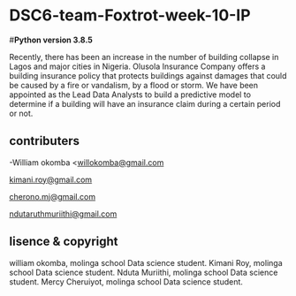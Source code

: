 # DSC6-team-Foxtrot-week-10-IP

#**Python version 3.8.5**

Recently, there has been an increase in the number of building collapse in Lagos and major cities in Nigeria. Olusola Insurance Company offers a building insurance policy that protects buildings against damages that could be caused by a fire or vandalism, by a flood or storm.
We have been appointed as the Lead Data Analysts to build a predictive model to determine if a building will have an insurance claim during a certain period or not.

## contributers

-William okomba <willokomba@gmail.com

kimani.roy@gmail.com 

cherono.mj@gmail.com

ndutaruthmuriithi@gmail.com

## lisence & copyright

william okomba, molinga school Data science student.
Kimani Roy, molinga school Data science student.
Nduta Muriithi, molinga school Data science student.
Mercy Cheruiyot, molinga school Data science student.
